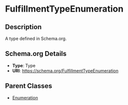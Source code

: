 # FulfillmentTypeEnumeration

## Description
A type defined in Schema.org.

## Schema.org Details
- **Type**: Type
- **URI**: https://schema.org/FulfillmentTypeEnumeration

## Parent Classes
- [Enumeration](../Enumeration.md)

